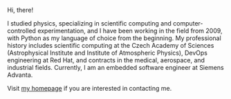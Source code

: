 Hi, there!

I studied physics, specializing in scientific computing and computer-controlled
experimentation, and I have been working in the field from 2009, with Python
as my language of choice from the beginning. My professional history includes
scientific computing at the Czech Academy of Sciences (Astrophysical Institute
and Institute of Atmospheric Physics), DevOps engineering at Red Hat,
and contracts in the medical, aerospace, and industrial fields. Currently,
I am an embedded software engineer at Siemens Advanta.

Visit [my homepage](https://romanpavelka.cz) if you are interested in contacting me.

